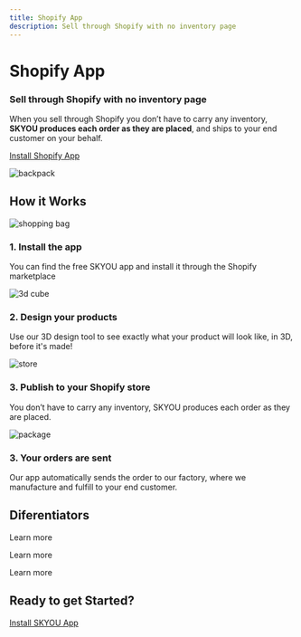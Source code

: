 ```yaml
---
title: Shopify App
description: Sell through Shopify with no inventory page
---
```


<columns mode="normal" number="2" number-l="2" number-m="1" number-s="1" id="shopify-app__hero">

<block id="shopify-app__hero__info">

# Shopify App

### Sell through Shopify with no inventory page

When you sell through Shopify you don’t have to carry any inventory, **SKYOU produces each order as they are placed**, and ships to your end customer on your behalf.

[Install Shopify App](https://apps.shopify.com/skyou)

</block>

<block id="shopify-app__hero__image-content">

![backpack](./img/backpack-medium.png)

</block>

</columns>









<columns mode="normal" number="1" number-m="1" number-s="1" id="shopify-app__how-it-works__title">

## How it Works

</columns>










<columns mode="normal" number="4" number-l="4" number-m="2" number-s="1" id="shopify-app__how-it-works__content">

<block>

![shopping bag](./img/icon-shopping-bag.svg)

### 1. Install the app

You can find the free SKYOU app and install it through the Shopify marketplace

</block>

<block>

![3d cube](./img/icon-3d-cube.svg)

### 2. Design your products

Use our 3D design tool to see exactly what your product will look like, in 3D, before it's made!

</block>

<block>

![store](./img/icon-store.svg)

### 3. Publish to your Shopify store

You don’t have to carry any inventory, SKYOU produces each order as they are placed.

</block>

<block>

![package](./img/icon-package-order.svg)

### 3. Your orders are sent

Our app automatically sends the order to our factory, where we manufacture and fulfill to your end customer.

</block>

</columns>










<columns mode="normal" number="1" number-m="1" number-s="1" id="shopify-app__deferentiators__title">

## Diferentiators

</columns>









<columns mode="normal" number="3" number-m="2" number-s="1" id="shopify-app__deferentiators__content">

<block>

<card title="The world's best design tool in 3D!" subtitle="The 3D design tool is an exact pixel to inch representation of what will be manufactured." />

<template v-slot:image>

![laptop](./img/laptop.png)

</template>

<btn type="secondary" url="/3d-design-tool" display="full">Learn more</btn>

</block>

<block>

<card title="True cut and sew manufacturing" subtitle="Every SKYOU product is printed to a white roll of fabric using dyes, laser cut, and then sewn together." />

<template v-slot:image>

![cut sew](./img/cut-sew.png)

</template>

<btn type="secondary" url="/cut-sew" display="full">Learn more</btn>

</block>

<block>

<card title="Industry leading print technologies" subtitle="We print on polyester, cotton, rayon, modal, tencel, vegan leather, and virtually any cellulose based fabric you can imagine." />

<template v-slot:image>

![print technologies](./img/print-technologies.png)

</template>

<btn type="secondary" url="/inkjet-printing" display="full">Learn more</btn>

</block>

<block>

<card title="Pricing" subtitle="SKYOU has a single low price for printing ANYWHERE. Front, back, side, inside the neck, along the collar, inside the pocket, is all included." />

<template v-slot:image>

![shirt](./img/t-shirt.png)

</template>

</block>

<block>

<card title="Products" subtitle="We develop all of our products from scratch.
We go through extensive fit testing, and quality checks to ensure each product is the best it can be." />

<template v-slot:image>

![products](./img/products.png)

<btn type="secondary" url="/products" display="full">View products</btn>

</template>

</block>

</columns>










<columns mode="normal" number="1" number-m="1" number-s="1" id="shopify-app__get-started">

<block>

## Ready to get Started?

[Install SKYOU App](https://apps.shopify.com/skyou)

</block>

</columns>
